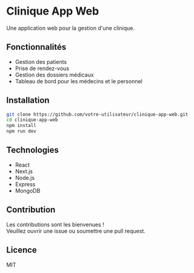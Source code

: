 # Clinique App Web

Une application web pour la gestion d'une clinique.

## Fonctionnalités

- Gestion des patients
- Prise de rendez-vous
- Gestion des dossiers médicaux
- Tableau de bord pour les médecins et le personnel

## Installation

```bash
git clone https://github.com/votre-utilisateur/clinique-app-web.git
cd clinique-app-web
npm install
npm run dev
```

## Technologies

- React
- Next.js
- Node.js
- Express
- MongoDB

## Contribution

Les contributions sont les bienvenues !  
Veuillez ouvrir une issue ou soumettre une pull request.

## Licence

MIT
